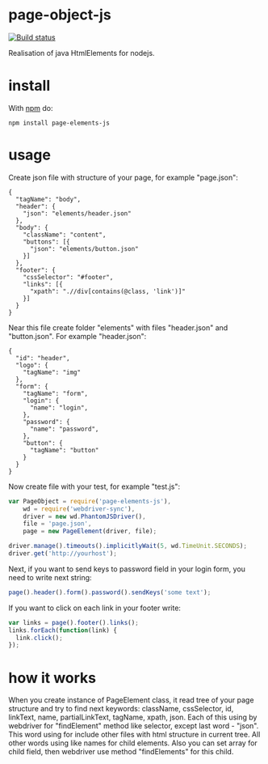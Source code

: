 # page-object-js

[![Build status](https://travis-ci.org/d0lfin/page-elements-js.svg?branch=master)](https://travis-ci.org/d0lfin/page-elements-js)

Realisation of java HtmlElements for nodejs.

# install

With [npm](http://npmjs.org) do:

```
npm install page-elements-js
```

# usage

Create json file with structure of your page, for example "page.json":
```
{
  "tagName": "body",
  "header": {
    "json": "elements/header.json"
  },
  "body": {
    "className": "content",
    "buttons": [{
      "json": "elements/button.json"
    }]
  },
  "footer": {
    "cssSelector": "#footer",
    "links": [{
      "xpath": ".//div[contains(@class, 'link')]"
    }]
  }
}
```
Near this file create folder "elements" with files "header.json" and "button.json". For example "header.json":
```
{
  "id": "header",
  "logo": {
    "tagName": "img"
  },
  "form": {
    "tagName": "form",
    "login": {
      "name": "login",
    },
    "password": {
      "name": "password",
    },
    "button": {
      "tagName": "button"
    }
  }
}
```
Now create file with your test, for example "test.js":
```javascript
var PageObject = require('page-elements-js'),
    wd = require('webdriver-sync'),
    driver = new wd.PhantomJSDriver(),
    file = 'page.json',
    page = new PageElement(driver, file);

driver.manage().timeouts().implicitlyWait(5, wd.TimeUnit.SECONDS);
driver.get('http://yourhost');
```
Next, if you want to send keys to password field in your login form, you need to write next string:
```javascript
page().header().form().password().sendKeys('some text');
```
If you want to click on each link in your footer write:
```javascript
var links = page().footer().links();
links.forEach(function(link) {
  link.click();
});
```

# how it works
When you create instance of PageElement class, it read tree of your page structure and try to find next keywords: className, cssSelector, id, linkText, name, partialLinkText, tagName, xpath, json. Each of this using by webdriver for "findElement" method like selector, except last word - "json". This word using for include other files with html structure in current tree. All other words using like names for child elements. Also you can set array for child field, then webdriver use method "findElements" for this child.
